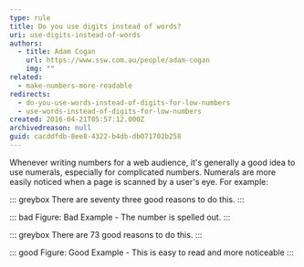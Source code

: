 ```yaml
---
type: rule
title: Do you use digits instead of words?
uri: use-digits-instead-of-words
authors:
  - title: Adam Cogan
    url: https://www.ssw.com.au/people/adam-cogan
    img: ""
related:
  - make-numbers-more-readable
redirects:
  - do-you-use-words-instead-of-digits-for-low-numbers
  - use-words-instead-of-digits-for-low-numbers
created: 2016-04-21T05:57:12.000Z
archivedreason: null
guid: cacddfdb-8ee8-4322-b4db-db071702b258
---
```

Whenever writing numbers for a web audience, it's generally a good idea to use numerals, especially for complicated numbers. Numerals are more easily noticed when a page is scanned by a user's eye.
For example: 

<!--endintro-->

::: greybox
There are seventy three good reasons to do this.
:::

::: bad
Figure: Bad Example - The number is spelled out.
:::

::: greybox
There are 73 good reasons to do this.
:::

::: good
Figure: Good Example - This is easy to read and more noticeable
:::